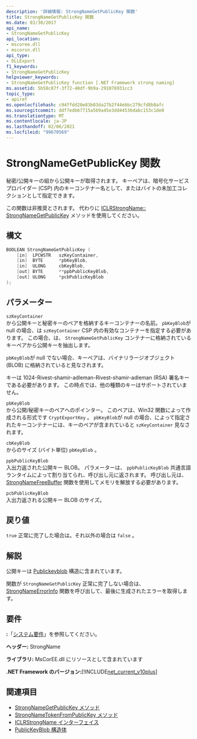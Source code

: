 ```yaml
---
description: '詳細情報: StrongNameGetPublicKey 関数'
title: StrongNameGetPublicKey 関数
ms.date: 03/30/2017
api_name:
- StrongNameGetPublicKey
api_location:
- mscoree.dll
- mscorsn.dll
api_type:
- DLLExport
f1_keywords:
- StrongNameGetPublicKey
helpviewer_keywords:
- StrongNameGetPublicKey function [.NET Framework strong naming]
ms.assetid: 5b58c87f-3f72-40df-9b9a-291076931cc3
topic_type:
- apiref
ms.openlocfilehash: c94ffdd20e83b03da27b2f44ebbc279cfd8b8afc
ms.sourcegitcommit: ddf7edb67715a5b9a45e3dd44536dabc153c1de0
ms.translationtype: MT
ms.contentlocale: ja-JP
ms.lasthandoff: 02/06/2021
ms.locfileid: "99670569"
---
```

# <a name="strongnamegetpublickey-function"></a>StrongNameGetPublicKey 関数

秘密/公開キーの組から公開キーが取得されます。 キーペアは、暗号化サービスプロバイダー (CSP) 内のキーコンテナー名として、またはバイトの未加工コレクションとして指定できます。  
  
 この関数は非推奨とされます。 代わりに [ICLRStrongName:: StrongNameGetPublicKey](../hosting/iclrstrongname-strongnamegetpublickey-method.md) メソッドを使用してください。  
  
## <a name="syntax"></a>構文  
  
```cpp  
BOOLEAN StrongNameGetPublicKey (
    [in]  LPCWSTR   szKeyContainer,  
    [in]  BYTE      *pbKeyBlob,  
    [in]  ULONG     cbKeyBlob,  
    [out] BYTE      **ppbPublicKeyBlob,  
    [out] ULONG     *pcbPublicKeyBlob  
);  
```  
  
## <a name="parameters"></a>パラメーター  

 `szKeyContainer`  
 から公開キーと秘密キーのペアを格納するキーコンテナーの名前。 `pbKeyBlob`が null の場合、は `szKeyContainer` CSP 内の有効なコンテナーを指定する必要があります。 この場合、は、 `StrongNameGetPublicKey` コンテナーに格納されているキーペアから公開キーを抽出します。  
  
 `pbKeyBlob`が null でない場合、キーペアは、バイナリラージオブジェクト (BLOB) に格納されていると見なされます。  
  
 キーは 1024-Rivest-shamir-adleman-Rivest-shamir-adleman (RSA) 署名キーである必要があります。 この時点では、他の種類のキーはサポートされていません。  
  
 `pbKeyBlob`  
 から公開/秘密キーのペアへのポインター。 このペアは、Win32 関数によって作成される形式です `CryptExportKey` 。 `pbKeyBlob`が null の場合、によって指定されたキーコンテナーには、キーのペアが含まれていると `szKeyContainer` 見なされます。  
  
 `cbKeyBlob`  
 からのサイズ (バイト単位) `pbKeyBlob` 。  
  
 `ppbPublicKeyBlob`  
 入出力返された公開キー BLOB。 パラメーターは、 `ppbPublicKeyBlob` 共通言語ランタイムによって割り当てられ、呼び出し元に返されます。 呼び出し元は、 [StrongNameFreeBuffer](strongnamefreebuffer-function.md) 関数を使用してメモリを解放する必要があります。  
  
 `pcbPublicKeyBlob`  
 入出力返される公開キー BLOB のサイズ。  
  
## <a name="return-value"></a>戻り値  

 `true` 正常に完了した場合は。それ以外の場合は `false` 。  
  
## <a name="remarks"></a>解説  

 公開キーは [Publickeyblob](publickeyblob-structure.md) 構造に含まれています。  
  
 関数が `StrongNameGetPublicKey` 正常に完了しない場合は、 [StrongNameErrorInfo](strongnameerrorinfo-function.md) 関数を呼び出して、最後に生成されたエラーを取得します。  
  
## <a name="requirements"></a>要件  

 **:**「[システム要件](../../get-started/system-requirements.md)」を参照してください。  
  
 **ヘッダー:** StrongName  
  
 **ライブラリ:** MsCorEE.dll にリソースとして含まれています  
  
 **.NET Framework のバージョン:**[!INCLUDE[net_current_v10plus](../../../../includes/net-current-v10plus-md.md)]  
  
## <a name="see-also"></a>関連項目

- [StrongNameGetPublicKey メソッド](../hosting/iclrstrongname-strongnamegetpublickey-method.md)
- [StrongNameTokenFromPublicKey メソッド](../hosting/iclrstrongname-strongnametokenfrompublickey-method.md)
- [ICLRStrongName インターフェイス](../hosting/iclrstrongname-interface.md)
- [PublicKeyBlob 構造体](publickeyblob-structure.md)
